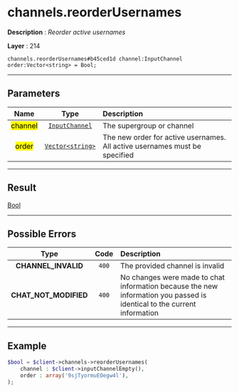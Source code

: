 # channels.reorderUsernames

**Description** : *Reorder active usernames*

**Layer** : 214

```tl
channels.reorderUsernames#b45ced1d channel:InputChannel order:Vector<string> = Bool;
```

---

## Parameters

| Name | Type | Description |
| :---: | :---: | :--- |
| <mark>channel</mark> | [`InputChannel`](type/InputChannel) | The supergroup or channel |
| <mark>order</mark> | [`Vector<string>`](type/string) | The new order for active usernames. All active usernames must be specified |

---

## Result

[Bool](type/Bool)

---

## Possible Errors

| Type | Code | Description |
| :---: | :---: | :--- |
| **CHANNEL_INVALID** | `400` | The provided channel is invalid |
| **CHAT_NOT_MODIFIED** | `400` | No changes were made to chat information because the new information you passed is identical to the current information |

---

## Example

```php
$bool = $client->channels->reorderUsernames(
	channel : $client->inputChannelEmpty(),
	order : array('9sjTyormuEOegw4l'),
);
```